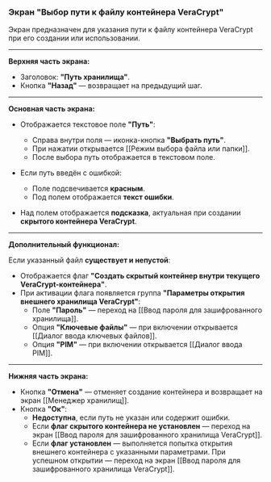 ### Экран **"Выбор пути к файлу контейнера VeraCrypt"**

Экран предназначен для указания пути к файлу контейнера VeraCrypt при его создании или использовании.

---

**Верхняя часть экрана:**
- Заголовок: **"Путь хранилища"**.
- Кнопка **"Назад"** — возвращает на предыдущий шаг.

---

**Основная часть экрана:**

- Отображается текстовое поле **"Путь"**:
  - Справа внутри поля — иконка-кнопка **"Выбрать путь"**.
  - При нажатии открывается [[Режим выбора файла или папки]].
  - После выбора путь отображается в текстовом поле.

- Если путь введён с ошибкой:
  - Поле подсвечивается **красным**.
  - Под полем отображается **текст ошибки**.

- Над полем отображается **подсказка**, актуальная при создании **скрытого контейнера VeraCrypt**.

---

**Дополнительный функционал:**

Если указанный файл **существует и непустой**:
- Отображается флаг **"Создать скрытый контейнер внутри текущего VeraCrypt-контейнера"**.
- При активации флага появляется группа **"Параметры открытия внешнего хранилища VeraCrypt"**:
  - Поле **"Пароль"** — переход на [[Ввод пароля для зашифрованного хранилища]].
  - Опция **"Ключевые файлы"** — при включении открывается [[Диалог ввода ключевых файлов]].
  - Опция **"PIM"** — при включении открывается [[Диалог ввода PIM]].

---

**Нижняя часть экрана:**

- Кнопка **"Отмена"** — отменяет создание контейнера и возвращает на экран [[Менеджер хранилищ]].
- Кнопка **"Ок"**:
  - **Недоступна**, если путь не указан или содержит ошибки.
  - Если **флаг скрытого контейнера не установлен** — переход на экран [[Ввод пароля для зашифрованного хранилища VeraCrypt]].
  - Если **флаг установлен** — выполняется попытка открытия внешнего контейнера с указанными параметрами. При успешном открытии — переход на экран [[Ввод пароля для зашифрованного хранилища VeraCrypt]].
